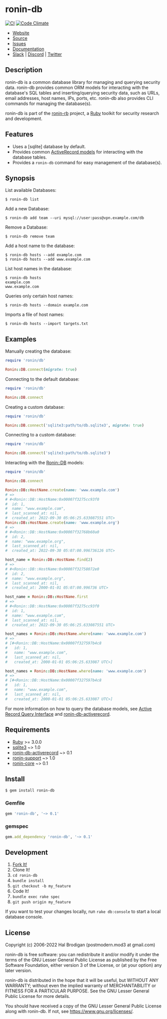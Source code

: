 # ronin-db

[![CI](https://github.com/ronin-rb/ronin-db/actions/workflows/ruby.yml/badge.svg)](https://github.com/ronin-rb/ronin-db/actions/workflows/ruby.yml)
[![Code Climate](https://codeclimate.com/github/ronin-rb/ronin-db.svg)](https://codeclimate.com/github/ronin-rb/ronin-db)

* [Website](https://ronin-rb.dev)
* [Source](https://github.com/ronin-rb/ronin-db)
* [Issues](https://github.com/ronin-rb/ronin-db/issues)
* [Documentation](https://ronin-rb.dev/docs/ronin-db/frames)
* [Slack](https://ronin-rb.slack.com) |
  [Discord](https://discord.gg/6WAb3PsVX9) |
  [Twitter](https://twitter.com/ronin_rb)

## Description

ronin-db is a common database library for managing and querying security data.
ronin-db provides common ORM models for interacting with the database's SQL
tables and inserting/querying security data, such as URLs, email addresses,
host names, IPs, ports, etc. ronin-db also provides CLI commands for managing
the database(s).

ronin-db is part of the [ronin-rb] project, a [Ruby] toolkit for security
research and development.

## Features

* Uses a [sqlite] database by default.
* Provides common [ActiveRecord models][ronin-db-activerecord] for interacting
  with the database tables.
* Provides a `ronin-db` command for easy management of the database(s).

## Synopsis

List available Databases:

```shell
$ ronin-db list
```

Add a new Database:

```shell
$ ronin-db add team --uri mysql://user:pass@vpn.example.com/db
```

Remove a Database:

```shell
$ ronin-db remove team
```

Add a host name to the database:

```shell
$ ronin-db hosts --add example.com
$ ronin-db hosts --add www.example.com
```

List host names in the database:

```shell
$ ronin-db hosts
example.com
www.example.com
```

Queries only certain host names:

```shell
$ ronin-db hosts --domain example.com
```

Imports a file of host names:

```shell
$ ronin-db hosts --import targets.txt
```

## Examples

Manually creating the database:

```ruby
require 'ronin/db'

Ronin::DB.connect(migrate: true)
```

Connecting to the default database:

```ruby
require 'ronin/db'

Ronin::DB.connect
```

Creating a custom database:

```ruby
require 'ronin/db'

Ronin::DB.connect('sqlite3:path/to/db.sqlite3', migrate: true)
```

Connecting to a custom database:

```ruby
require 'ronin/db'

Ronin::DB.connect('sqlite3:path/to/db.sqlite3')
```

Interacting with the [Ronin::DB][ronin-db-activerecord] models:

```ruby
require 'ronin/db'

Ronin::DB.connect

Ronin::DB::HostName.create(name: 'www.example.com')
# =>
# #<Ronin::DB::HostName:0x00007f3275cc93f0
#  id: 1,
#  name: "www.example.com",
#  last_scanned_at: nil,
#  created_at: 2022-09-30 05:06:25.633087551 UTC>
Ronin::DB::HostName.create(name: 'www.example.org')
# =>
# #<Ronin::DB::HostName:0x00007f32768b60a0
#  id: 2,
#  name: "www.example.org",
#  last_scanned_at: nil,
#  created_at: 2022-09-30 05:07:00.996736126 UTC>

host_name = Ronin::DB::HostName.find(2)
# =>
# #<Ronin::DB::HostName:0x00007f32758072e0
#  id: 2,
#  name: "www.example.org",
#  last_scanned_at: nil,
#  created_at: 2000-01-01 05:07:00.996736 UTC>

host_name = Ronin::DB::HostName.first
# =>
# #<Ronin::DB::HostName:0x00007f3275cc93f0
#  id: 1,
#  name: "www.example.com",
#  last_scanned_at: nil,
#  created_at: 2022-09-30 05:06:25.633087551 UTC>

host_names = Ronin::DB::HostName.where(name: 'www.example.com')
# =>
# [#<Ronin::DB::HostName:0x00007f327597b4c8
#   id: 1,
#   name: "www.example.com",
#   last_scanned_at: nil,
#   created_at: 2000-01-01 05:06:25.633087 UTC>]

host_names = Ronin::DB::HostName.where(name: 'www.example.com')
# =>
# [#<Ronin::DB::HostName:0x00007f327597b4c8
#   id: 1,
#   name: "www.example.com",
#   last_scanned_at: nil,
#   created_at: 2000-01-01 05:06:25.633087 UTC>]
```

For more information on how to query the database models, see [Active Record
Query Interface](https://guides.rubyonrails.org/active_record_querying.html)
and [ronin-db-activerecord].

## Requirements

* [Ruby] >= 3.0.0
* [sqlite3] ~> 1.0
* [ronin-db-activerecord] ~> 0.1
* [ronin-support] ~> 1.0
* [ronin-core] ~> 0.1

## Install

```shell
$ gem install ronin-db
```

### Gemfile

```ruby
gem 'ronin-db', '~> 0.1'
```

### gemspec

```ruby
gem.add_dependency 'ronin-db', '~> 0.1'
```

## Development

1. [Fork It!](https://github.com/ronin-rb/ronin-db/fork)
2. Clone It!
3. `cd ronin-db`
4. `bundle install`
5. `git checkout -b my_feature`
6. Code It!
7. `bundle exec rake spec`
8. `git push origin my_feature`

If you want to test your changes locally, run `rake db:console` to start a
local database console.

## License

Copyright (c) 2006-2022 Hal Brodigan (postmodern.mod3 at gmail.com)

ronin-db is free software: you can redistribute it and/or modify
it under the terms of the GNU Lesser General Public License as published
by the Free Software Foundation, either version 3 of the License, or
(at your option) any later version.

ronin-db is distributed in the hope that it will be useful,
but WITHOUT ANY WARRANTY; without even the implied warranty of
MERCHANTABILITY or FITNESS FOR A PARTICULAR PURPOSE.  See the
GNU Lesser General Public License for more details.

You should have received a copy of the GNU Lesser General Public License
along with ronin-db.  If not, see <https://www.gnu.org/licenses/>.

[ronin-rb]: https://ronin-rb.dev/
[Ruby]: https://www.ruby-lang.org

[libsqlite3]: https://sqlite.org/
[uri-query_params]: https://github.com/postmodern/uri-query_params#readme
[sqlite3]: https://github.com/sparklemotion/sqlite3-ruby#readme
[activerecord]: https://github.com/rails/rails/tree/main/activerecord#readme
[ronin-db-activerecord]: https://github.com/ronin-rb/ronin-db-activerecord#readme
[ronin-support]: https://github.com/ronin-rb/ronin-support#readme
[ronin-core]: https://github.com/ronin-rb/ronin-core#readme
